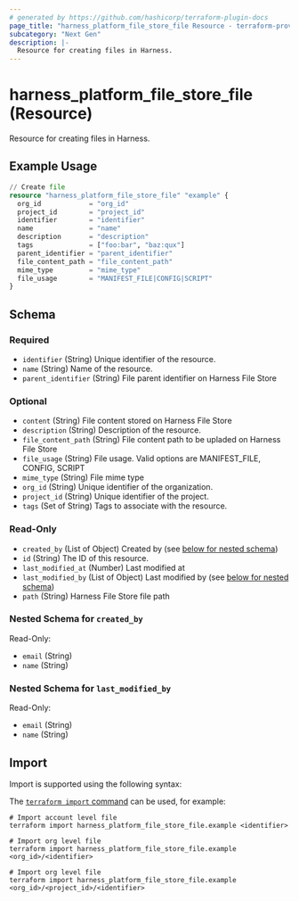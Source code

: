 ```yaml
---
# generated by https://github.com/hashicorp/terraform-plugin-docs
page_title: "harness_platform_file_store_file Resource - terraform-provider-harness"
subcategory: "Next Gen"
description: |-
  Resource for creating files in Harness.
---
```


# harness_platform_file_store_file (Resource)

Resource for creating files in Harness.

## Example Usage

```terraform
// Create file
resource "harness_platform_file_store_file" "example" {
  org_id            = "org_id"
  project_id        = "project_id"
  identifier        = "identifier"
  name              = "name"
  description       = "description"
  tags              = ["foo:bar", "baz:qux"]
  parent_identifier = "parent_identifier"
  file_content_path = "file_content_path"
  mime_type         = "mime_type"
  file_usage        = "MANIFEST_FILE|CONFIG|SCRIPT"
}
```

<!-- schema generated by tfplugindocs -->
## Schema

### Required

- `identifier` (String) Unique identifier of the resource.
- `name` (String) Name of the resource.
- `parent_identifier` (String) File parent identifier on Harness File Store

### Optional

- `content` (String) File content stored on Harness File Store
- `description` (String) Description of the resource.
- `file_content_path` (String) File content path to be upladed on Harness File Store
- `file_usage` (String) File usage. Valid options are MANIFEST_FILE, CONFIG, SCRIPT
- `mime_type` (String) File mime type
- `org_id` (String) Unique identifier of the organization.
- `project_id` (String) Unique identifier of the project.
- `tags` (Set of String) Tags to associate with the resource.

### Read-Only

- `created_by` (List of Object) Created by (see [below for nested schema](#nestedatt--created_by))
- `id` (String) The ID of this resource.
- `last_modified_at` (Number) Last modified at
- `last_modified_by` (List of Object) Last modified by (see [below for nested schema](#nestedatt--last_modified_by))
- `path` (String) Harness File Store file path

<a id="nestedatt--created_by"></a>
### Nested Schema for `created_by`

Read-Only:

- `email` (String)
- `name` (String)


<a id="nestedatt--last_modified_by"></a>
### Nested Schema for `last_modified_by`

Read-Only:

- `email` (String)
- `name` (String)

## Import

Import is supported using the following syntax:

The [`terraform import` command](https://developer.hashicorp.com/terraform/cli/commands/import) can be used, for example:

```shell
# Import account level file
terraform import harness_platform_file_store_file.example <identifier>

# Import org level file
terraform import harness_platform_file_store_file.example <org_id>/<identifier>

# Import org level file
terraform import harness_platform_file_store_file.example <org_id>/<project_id>/<identifier>
```
